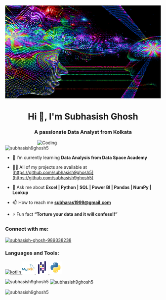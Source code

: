 <p align="center">
  <img width="600" height="300" src="chakra.gif">
</p>

<h1 align="center">Hi 👋, I'm Subhasish Ghosh</h1>
<h3 align="center">A passionate Data Analyst from Kolkata</h3>
<img align="right" alt="Coding" width="400" src="https://media.tenor.com/rePDfDWO3XoAAAAd/hacking.gif">

<p align="left"> <img src="https://komarev.com/ghpvc/?username=subhasish9ghosh5&label=Profile%20views&color=0e75b6&style=flat" alt="subhasish9ghosh5" /> </p>

- 🌱 I’m currently learning **Data Analysis from Data Space Academy**

- 👨‍💻 All of my projects are available at [https://github.com/subhasish9ghosh5](https://github.com/subhasish9ghosh5)

- 💬 Ask me about **Excel | Python | SQL | Power BI | Pandas | NumPy | Lookup**

- 📫 How to reach me **subharas1999@gmail.com**

- ⚡ Fun fact **“Torture your data and it will confess!!”**

<h3 align="left">Connect with me:</h3>
<p align="left">
<a href="https://linkedin.com/in/subhasish-ghosh-989338238" target="blank"><img align="center" src="https://raw.githubusercontent.com/rahuldkjain/github-profile-readme-generator/master/src/images/icons/Social/linked-in-alt.svg" alt="subhasish-ghosh-989338238" height="30" width="40" /></a>
</p>

<h3 align="left">Languages and Tools:</h3>
<p align="left"> <a href="https://kotlinlang.org" target="_blank" rel="noreferrer"> <img src="https://www.vectorlogo.zone/logos/kotlinlang/kotlinlang-icon.svg" alt="kotlin" width="40" height="40"/> </a> <a href="https://www.mysql.com/" target="_blank" rel="noreferrer"> <img src="https://raw.githubusercontent.com/devicons/devicon/master/icons/mysql/mysql-original-wordmark.svg" alt="mysql" width="40" height="40"/> </a> <a href="https://pandas.pydata.org/" target="_blank" rel="noreferrer"> <img src="https://raw.githubusercontent.com/devicons/devicon/2ae2a900d2f041da66e950e4d48052658d850630/icons/pandas/pandas-original.svg" alt="pandas" width="40" height="40"/> </a> <a href="https://www.python.org" target="_blank" rel="noreferrer"> <img src="https://raw.githubusercontent.com/devicons/devicon/master/icons/python/python-original.svg" alt="python" width="40" height="40"/> </a> </p>

<p><img align="left" src="https://github-readme-stats.vercel.app/api/top-langs?username=subhasish9ghosh5&show_icons=true&locale=en&layout=compact" alt="subhasish9ghosh5" /></p>

<p>&nbsp;<img align="center" src="https://github-readme-stats.vercel.app/api?username=subhasish9ghosh5&show_icons=true&locale=en" alt="subhasish9ghosh5" /></p>

<p><img align="center" src="https://github-readme-streak-stats.herokuapp.com/?user=subhasish9ghosh5&" alt="subhasish9ghosh5" /></p>

<!--
**subhasish9ghosh5/subhasish9ghosh5** is a ✨ _special_ ✨ repository because its `README.md` (this file) appears on your GitHub profile.

Here are some ideas to get you started:

- 🔭 I’m currently working on ...
- 🌱 I’m currently learning ...
- 👯 I’m looking to collaborate on ...
- 🤔 I’m looking for help with ...
- 💬 Ask me about ...
- 📫 How to reach me: ...
- 😄 Pronouns: ...
- ⚡ Fun fact: ...
-->
